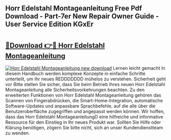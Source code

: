 ## Horr Edelstahl Montageanleitung Free Pdf Download - Part-7er New Repair Owner Guide - User Service Edition KGxEr

# <h2><a href="http://df6yli.blite.top/?on=Horr+Edelstahl+Montageanleitung">🔗Download 👉🔴 Horr Edelstahl Montageanleitung</a></h2>

[![Horr Edelstahl Montageanleitung new download](https://i.imgur.com/lujVjoI.png)](http://df6yli.blite.top/?on=Horr+Edelstahl+Montageanleitung)
Lernen leicht gemacht In diesem Handbuch werden komplexe Konzepte in einfache Schritte unterteilt, um Ihr neues REDDDDDDD mühelos zu verstehen. Sicherheit geht vor Bitte stellen Sie sicher, dass Sie beim Betrieb Ihres neuen Horr Edelstahl Montageanleitung alle Sicherheitsvorkehrungen beachten. Zu den erweiterten Funktionen von Horr Edelstahl Montageanleitung gehören das Scannen von Fingerabdrücken, die Smart-Home-Integration, automatische Software-Updates und anpassbare Sprachbefehle, auf die alle über die Benutzeroberfläche zugegriffen und angepasst werden können. Wir hoffen, dass das Horr Edelstahl MontageanleitungD eine hilfreiche und informative Ressource für den Einstieg in Ihr neues Produkt war. Sollten Sie Hilfe oder Klärung benötigen, zögern Sie bitte nicht, sich an unser Kundendienstteam zu wenden.
